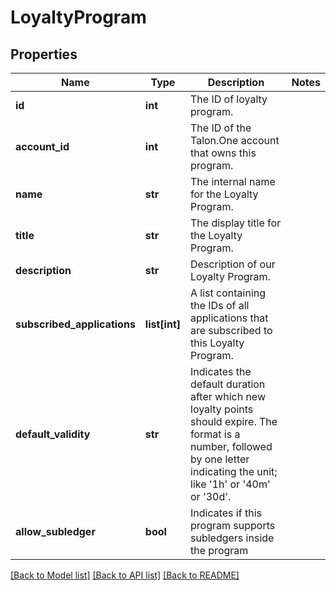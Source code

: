 # LoyaltyProgram

## Properties
Name | Type | Description | Notes
------------ | ------------- | ------------- | -------------
**id** | **int** | The ID of loyalty program. | 
**account_id** | **int** | The ID of the Talon.One account that owns this program. | 
**name** | **str** | The internal name for the Loyalty Program. | 
**title** | **str** | The display title for the Loyalty Program. | 
**description** | **str** | Description of our Loyalty Program. | 
**subscribed_applications** | **list[int]** | A list containing the IDs of all applications that are subscribed to this Loyalty Program. | 
**default_validity** | **str** | Indicates the default duration after which new loyalty points should expire. The format is a number, followed by one letter indicating the unit; like &#39;1h&#39; or &#39;40m&#39; or &#39;30d&#39;. | 
**allow_subledger** | **bool** | Indicates if this program supports subledgers inside the program | 

[[Back to Model list]](../README.md#documentation-for-models) [[Back to API list]](../README.md#documentation-for-api-endpoints) [[Back to README]](../README.md)


